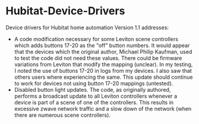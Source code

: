 # Hubitat-Device-Drivers
Device drivers for Hubitat home automation
Version 1.1 addresses:
  - A code modification necessary for some Leviton scene controllers which adds buttons 17-20 as the "off" button numbers.
    It would appear that the devices which the original author, Michael Philip Kaufman, used to test the code did not need these values.
    There could be firmware variations from Leviton that modify the mapping (unclear). In my testing, I noted the use of buttons
    17-20 in logs from my devices. I also saw that others users where experiencing the same.
    This update should continue to work for devices not using button 17-20 mappings (untested).
  - Disabled button light updates. The code, as originally authored, performs a broadcast update to all Leviton controllers whenever
    a device is part of a scene of one of the controllers. This results in excessive zwave network traffic and a slow down of the
    network (when there are numerous scene controllers).
